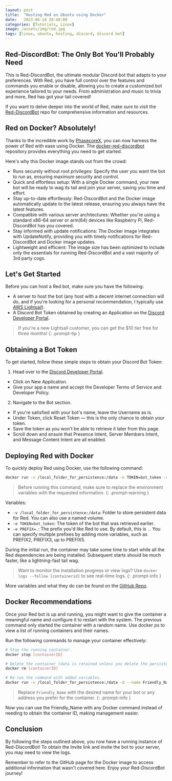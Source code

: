 ```yaml
---
layout: post
title:  "Hosting Red on Ubuntu using Docker"
date:   2023-06-18 20:40:00
categories: [Tutorials, Linux]
image: /assets/img/red.jpg
tags: [linux, ubuntu, hosting, discord, discord bot]
---
```


## Red-DiscordBot: The Only Bot You'll Probably Need
This is Red-DiscordBot, the ultimate modular Discord bot that adapts to your preferences. With Red, you have full control over the features and commands you enable or disable, allowing you to create a customized bot experience tailored to your needs. From administration and music to trivia and more, Red has got your tail covered!

If you want to delve deeper into the world of Red, make sure to visit the <a href="https://github.com/Cog-Creators/Red-DiscordBot" target="_blank">Red-DiscordBot</a> repo for comprehensive information and resources.

## Red on Docker? Absolutely!
Thanks to the incredible work by <a href="https://github.com/PhasecoreX" target="_blank">PhasecoreX</a>, you can now harness the power of Red with ease using Docker. The <a href="https://github.com/PhasecoreX/docker-red-discordbot" target="_blank">docker-red-discordbot</a> repository provides everything you need to get started.

Here's why this Docker image stands out from the crowd:

- Runs securely without root privileges: Specify the user you want the bot to run as, ensuring maximum security and control.
- Quick and effortless setup: With a single Docker command, your new bot will be ready to wag its tail and join your server, saving you time and effort.
- Stay up-to-date effortlessly: Red-DiscordBot and the Docker image automatically update to the latest release, ensuring you always have the latest features.
- Compatible with various server architectures: Whether you're using a standard x86-64 server or arm(64) devices like Raspberry Pi, Red-DiscordBot has you covered.
- Stay informed with update notifications: The Docker image integrates with UpdateNotify, providing you with timely notifications for Red-DiscordBot and Docker image updates.
- Lightweight and efficient: The image size has been optimized to include only the essentials for running Red-DiscordBot and a vast majority of 3rd party cogs.

## Let's Get Started
Before you can host a Red bot, make sure you have the following:
- A server to host the bot (any host with a decent internet connection will do, and if you're looking for a personal recommendation, I typically use <a href="https://aws.amazon.com/lightsail/" target="_blank">AWS Lightsail</a>).
- A Discord Bot Token obtained by creating an Application on the <a href="https://discord.com/developers" target="_blank">Discord Developer Portal</a>.

> If you're a new Lightsail customer, you can get the $10 tier free for three months!
{: .prompt-tip }

## Obtaining a Bot Token
To get started, follow these simple steps to obtain your Discord Bot Token:

1. Head over to the <a href="https://discord.com/developers/applications" target="_blank">Discord Developer Portal</a>.
 - Click on New Application.
 - Give your app a name and accept the Developer Terms of Service and Developer Policy.
2. Navigate to the Bot section.
 - If you're satisfied with your bot's name, leave the Username as is.
 - Under Token, click Reset Token — this is the only chance to obtain your token.
 - Save the token as you won't be able to retrieve it later from this page.
 - Scroll down and ensure that Presence Intent, Server Members Intent, and Message Content Intent are all enabled.

## Deploying Red with Docker
To quickly deploy Red using Docker, use the following command:

```bash
docker run -v /local_folder_for_persistence:/data -e TOKEN=bot_token -e PREFIX=. phasecorex/red-discordbot
```

> Before running this command, make sure to replace the environment variables with the requested information.
{: .prompt-warning }

Variables:

- `-v /local_folder_for_persistence:/data`: Folder to store persistent data for Red. You can also use a named volume.
- `-e TOKEN=bot_token`: The token of the bot that was retrieved earlier.
- `-e PREFIX=.`: The prefix you'd like Red to use. By default, this is `.`. You can specify multiple prefixes by adding more variables, such as PREFIX2, PREFIX3, up to PREFIX5.

During the initial run, the container may take some time to start while all the Red dependencies are being installed. Subsequent starts should be much faster, like a lightning-fast tail wag.

> Want to monitor the installation progress or view logs? Use `docker logs --follow [containerid]` to see real-time logs.
{: .prompt-info }

More variables and what they do can be found on the <a href="https://github.com/PhasecoreX/docker-red-discordbot" target="_blank">GitHub Repo</a>.

## Docker Recommendations
Once your Red bot is up and running, you might want to give the container a meaningful name and configure it to restart with the system. The previous command only started the container with a random name. Use docker ps to view a list of running containers and their names.

Run the following commands to manage your container effectively:

```bash
# Stop the running container.
docker stop [containerID]

# Delete the container (data is retained unless you delete the persistence folder).
docker rm [containerID]

# Re-run the command with added variables.
docker run -v /local_folder_for_persistence:/data -d --name Friendly_Name --restart unless-stopped phasecorex/red-discordbot
```

> Replace `Friendly_Name` with the desired name for your bot or any address you prefer for the container.
{: .prompt-info }

Now you can use the Friendly_Name with any Docker command instead of needing to obtain the container ID, making management easier.

## Conclusion
By following the steps outlined above, you now have a running instance of Red-DiscordBot! To obtain the Invite link and invite the bot to your server, you may need to view the logs.

Remember to refer to the GitHub page for the Docker image to access additional information that wasn't covered here. Enjoy your Red-DiscordBot journey!